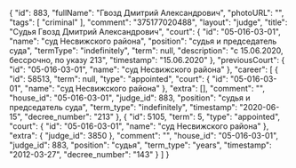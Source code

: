 {
    "id": 883,
    "fullName": "Гвозд Дмитрий Александрович",
    "photoURL": "",
    "tags": [
        "criminal"
    ],
    "comment": "375177020488",
    "layout": "judge",
    "title": "Судья Гвозд Дмитрий Александрович",
    "court": {
        "id": "05-016-03-01",
        "name": "суд Несвижского района",
        "position": "судья и председатель суда",
        "termType": "indefinitely",
        "term": null,
        "description": "c 15.06.2020, бессрочно, по указу 213",
        "timestamp": "15.06.2020"
    },
    "previousCourt": {
        "id": "05-016-03-01",
        "name": "суд Несвижского района"
    },
    "career": [
        {
            "id": 58513,
            "term": null,
            "type": "appointed",
            "court": {
                "id": "05-016-03-01",
                "name": "суд Несвижского района"
            },
            "extra": [],
            "comment": "",
            "house_id": "05-016-03-01",
            "judge_id": 883,
            "position": "судья и председатель суда",
            "term_type": "indefinitely",
            "timestamp": "2020-06-15",
            "decree_number": "213"
        },
        {
            "id": 5105,
            "term": 5,
            "type": "appointed",
            "court": {
                "id": "05-016-03-01",
                "name": "суд Несвижского района"
            },
            "extra": {
                "judge_id": 3850
            },
            "comment": "",
            "house_id": "05-016-03-01",
            "judge_id": 883,
            "position": "судья",
            "term_type": "years",
            "timestamp": "2012-03-27",
            "decree_number": "143"
        }
    ]
}